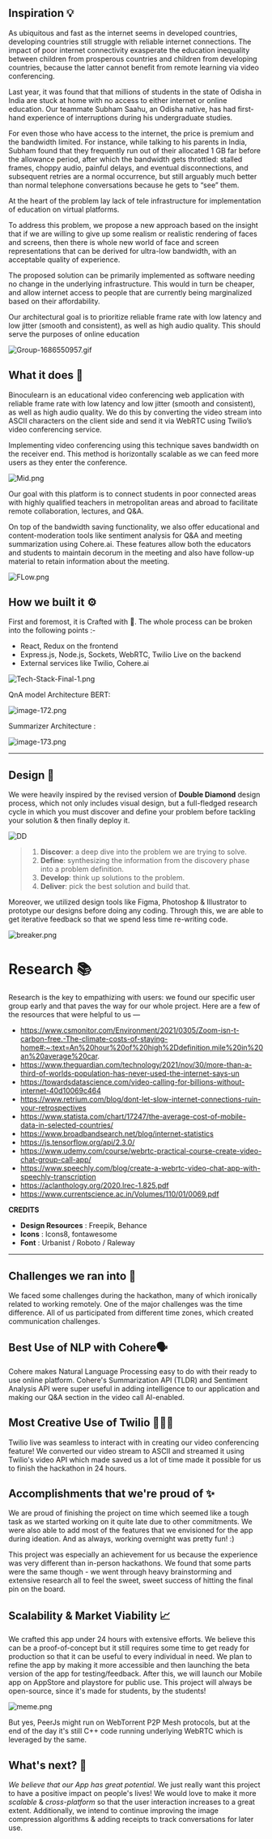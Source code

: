 ## Inspiration 💡

As ubiquitous and fast as the internet seems in developed countries, developing countries still struggle with reliable internet connections. The impact of poor internet connectivity exasperate the education inequality between children from prosperous countries and children from developing countries, because the latter cannot benefit from remote learning via video conferencing.

Last year, it was found that that millions of students in the state of Odisha in India are stuck at home with no access to either internet or online education. Our teammate Subham Saahu, an Odisha native, has had first-hand experience of interruptions during his undergraduate studies.

For even those who have access to the internet, the price is premium and the bandwidth limited. For instance, while talking to his parents in India, Subham found that they frequently run out of their allocated 1 GB far before the allowance period, after which the bandwidth gets throttled: stalled frames, choppy audio, painful delays, and eventual disconnections, and subsequent retries are a normal occurrence, but still arguably much better than normal telephone conversations because he gets to “see” them.

At the heart of the problem lay lack of tele infrastructure for implementation of education on virtual platforms.

To address this problem, we propose a new approach based on the insight that if we are willing to give up some realism or realistic rendering of faces and screens, then there is whole new world of face and screen representations that can be derived for ultra-low bandwidth, with an acceptable quality of experience.

The proposed solution can be primarily implemented as software needing no change in the underlying infrastructure. This would in turn be cheaper, and allow internet access to people that are currently being marginalized based on their affordability.

Our architectural goal is to prioritize reliable frame rate with low latency and low jitter (smooth and consistent), as well as high audio quality. This should serve the purposes of online education

![Group-1686550957.gif](https://i.postimg.cc/8c7j7ndF/Group-1686550957.gif)

## What it does 🤔
Binoculearn is an educational video conferencing web application with reliable frame rate with low latency and low jitter (smooth and consistent), as well as high audio quality. We do this by converting the video stream into ASCII characters on the client side and send it via WebRTC using Twilio’s video conferencing service.

Implementing video conferencing using this technique saves bandwidth on the receiver end. This method is horizontally scalable as we can feed more users as they enter the conference.

![Mid.png](https://i.postimg.cc/8zZcbSyF/Mid.png)

Our goal with this platform is to connect students in poor connected areas with highly qualified teachers in metropolitan areas and abroad to facilitate remote collaboration, lectures, and Q&A. 

On top of the bandwidth saving functionality, we also offer educational and content-moderation tools like sentiment analysis for Q&A and meeting summarization using Cohere.ai. These features allow both the educators and students to maintain decorum in the meeting and also have follow-up material to retain information about the meeting.

![FLow.png](https://i.postimg.cc/05ddY6qc/FLow.png)

## How we built it ⚙️

First and foremost, it is Crafted with 💙. The whole process can be broken into the following points :-
- React, Redux on the frontend
- Express.js, Node.js, Sockets, WebRTC, Twilio Live on the backend
- External services like Twilio, Cohere.ai

![Tech-Stack-Final-1.png](https://i.postimg.cc/9FVy8cB1/Tech-Stack-Final-1.png)

QnA model Architecture BERT:

![image-172.png](https://i.postimg.cc/Wp9sKnGK/image-172.png)

Summarizer Architecture :

![image-173.png](https://i.postimg.cc/5t1cjY5L/image-173.png)

---

## Design 🎨

We were heavily inspired by the revised version of **Double Diamond** design process, which not only includes visual design, but a full-fledged research cycle in which you must discover and define your problem before tackling your solution & then finally deploy it.

![DD](https://i.postimg.cc/W4bvXqDj/image-148.png)

> 1. **Discover**: a deep dive into the problem we are trying to solve.
> 2. **Define**: synthesizing the information from the discovery phase into a problem definition.
> 3. **Develop**: think up solutions to the problem.
> 4. **Deliver**: pick the best solution and build that.

Moreover, we utilized design tools like Figma,  Photoshop & Illustrator to prototype our designs before doing any coding. Through this, we are able to get iterative feedback so that we spend less time re-writing code.


![breaker.png](https://i.postimg.cc/YSvrrWnc/breaker.png)

# Research 📚
Research is the key to empathizing with users: we found our specific user group early and that paves the way for our whole project. Here are a few of the resources that were helpful to us —


- https://www.csmonitor.com/Environment/2021/0305/Zoom-isn-t-carbon-free.-The-climate-costs-of-staying-home#:~:text=An%20hour%20of%20high%2Ddefinition,mile%20in%20an%20average%20car.
- https://www.theguardian.com/technology/2021/nov/30/more-than-a-third-of-worlds-population-has-never-used-the-internet-says-un
- https://towardsdatascience.com/video-calling-for-billions-without-internet-40d10069c464
- https://www.retrium.com/blog/dont-let-slow-internet-connections-ruin-your-retrospectives
- https://www.statista.com/chart/17247/the-average-cost-of-mobile-data-in-selected-countries/
- https://www.broadbandsearch.net/blog/internet-statistics
- https://js.tensorflow.org/api/2.3.0/
- https://www.udemy.com/course/webrtc-practical-course-create-video-chat-group-call-app/
- https://www.speechly.com/blog/create-a-webrtc-video-chat-app-with-speechly-transcription 
- https://aclanthology.org/2020.lrec-1.825.pdf
- https://www.currentscience.ac.in/Volumes/110/01/0069.pdf 


**CREDITS**
- **Design Resources** : Freepik, Behance
- **Icons** : Icons8, fontawesome
- **Font** : Urbanist / Roboto / Raleway 

---

## Challenges we ran into 😤
We faced some challenges during the hackathon, many of which ironically related to working remotely. One of the major challenges was the time difference. All of us participated from different time zones, which created communication challenges.

## Best Use of NLP with Cohere🗣️
Cohere makes Natural Language Processing easy to do with their ready to use online platform. Cohere's Summarization API (TLDR) and Sentiment Analysis API were super useful in adding intelligence to our application and making our Q&A section in the video call AI-enabled.

 ## Most Creative Use of Twilio 👷🏻‍♂️
Twilio live was seamless to interact with in creating our video conferencing feature! We converted our video stream to ASCII and streamed it using Twilio's video API which made saved us a lot of time made it possible for us to finish the hackathon in 24 hours.

## Accomplishments that we're proud of ✨
We are proud of finishing the project on time which seemed like a tough task as we started working on it quite late due to other commitments. We were also able to add most of the features that we envisioned for the app during ideation. And as always, working overnight was pretty fun! :)

This project was especially an achievement for us because the experience was very different than in-person hackathons. We found that some parts were the same though - we went through heavy brainstorming and extensive research all to feel the sweet, sweet success of hitting the final pin on the board.

## Scalability & Market Viability 📈

We crafted this app under 24 hours with extensive efforts. We believe this can be a proof-of-concept but it still requires some time to get ready for production so that it can be useful to every individual in need. We plan to refine the app by making it more accessible and then launching the beta version of the app for testing/feedback. After this, we will launch our Mobile app on AppStore and playstore for public use. This project will always be open-source, since it's made for students, by the students!

![meme.png](https://i.postimg.cc/2jh5Lnzr/meme.png)

But yes, PeerJs might run on WebTorrent P2P Mesh protocols, but at the end of the day it's still C++ code running underlying WebRTC which is leveraged by the same.

## What's next? 🚀
*We believe that our App has great potential*. We just really want this project to have a positive impact on people's lives! We would love to make it more *scalable* & *cross-platform* so that the user interaction increases to a great extent. Additionally, we intend to continue improving the image compression algorithms & adding receipts to track conversations for later use.
 
